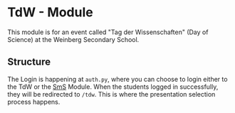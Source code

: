 # TdW - Module

This module is for an event called "Tag der Wissenschaften" (Day of Science) at the Weinberg Secondary School.

## Structure

The Login is happening at `auth.py`, where you can choose to login either to the TdW or the [SmS](sms.md) Module. When the students logged in successfully, they will be redirected to `/tdw`. 
This is where the presentation selection process happens.
